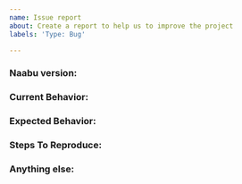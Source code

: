 ```yaml
---
name: Issue report
about: Create a report to help us to improve the project
labels: 'Type: Bug'

---
```


<!-- 
1. Please search to see if an issue already exists for the bug you encountered.
2. For support requests, FAQs or "How to" questions, please use the GitHub Discussions section instead - https://github.com/projectdiscovery/naabu/discussions or
3. Join our discord server at https://discord.gg/projectdiscovery and post the question on the #naabu channel.
-->

<!-- ISSUES MISSING IMPORTANT INFORMATION MAY BE CLOSED WITHOUT INVESTIGATION. -->

### Naabu version:
<!-- You can find current version of naabu with "naabu -version" -->
<!-- We only accept issues that are reproducible on the latest version of naabu. -->
<!-- You can find the latest version of project at https://github.com/projectdiscovery/naabu/releases/ -->

### Current Behavior:
<!-- A concise description of what you're experiencing. -->

### Expected Behavior:
<!-- A concise description of what you expected to happen. -->

### Steps To Reproduce:
<!--
Example: steps to reproduce the behavior:
1. Run 'naabu ..'
2. See error...
-->


### Anything else:
<!-- Links? References? Screnshots? Anything that will give us more context about the issue that you are encountering! -->
